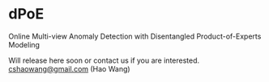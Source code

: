 # dPoE
Online Multi-view Anomaly Detection with Disentangled Product-of-Experts Modeling

Will release here soon or contact us if you are interested. cshaowang@gmail.com (Hao Wang)
